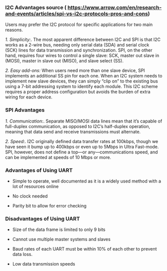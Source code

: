 ### I2C Advantages source ( https://www.arrow.com/en/research-and-events/articles/spi-vs-i2c-protocols-pros-and-cons)
Users may prefer the I2C protocol for specific applications for two main reasons.

*1. Simplicity:*. The most apparent difference between I2C and SPI is that I2C works as a 2-wire bus, 
needing only serial data (SDA) and serial clock (SCK) lines for data transmission and synchronization. 
 SPI, on the other hand, requires four wires to control a single slave: SCK, master out slave in (MOSI), master in slave out (MISO), and slave select (SS).

*2. Easy add-ons:* When users need more than one slave device, SPI implements an additional SS pin for each one. 
 When an I2C system needs to implement new slave devices, they can simply “clip on” to the existing bus using a 7-bit addressing system to identify each module. 
This I2C scheme requires a proper address configuration but avoids the burden of extra wiring for each device.


### SPI Advantages

*1. Communication:*. Separate MISO/MOSI data lines mean that it’s capable of full-duplex communication, as opposed to I2C’s half-duplex operation, meaning that data send and receive transmissions must alternate.

*2. Speed:*. I2C originally defined data transfer rates at 100kbps, though we have seen it bump up to 400kbps or even up to 5Mbps in Ultra Fast-mode. SPI, however, does not define a top—or any—communications speed, and can be implemented at speeds of 10 Mbps or more.


### Advantages of Using UART

- Simple to operate, well documented as it is a widely used method with a lot of resources online

- No clock needed

- Parity bit to allow for error checking

### Disadvantages of Using UART

- Size of the data frame is limited to only 9 bits

- Cannot use multiple master systems and slaves

- Baud rates of each UART must be within 10% of each other to prevent data loss.

- Low data transmission speeds
